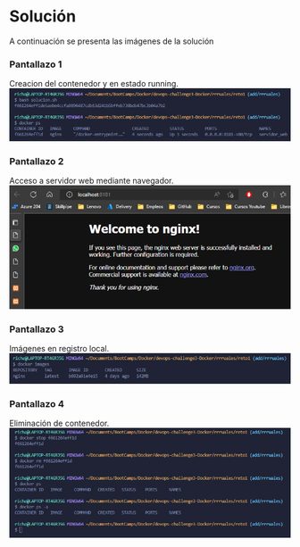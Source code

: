 # Solución

A continuación se presenta las imágenes de la solución

### Pantallazo 1

Creacion del contenedor y en estado running.
![Creacion contenedor](./images/creacion_contenedor.png)

### Pantallazo 2

Acceso a servidor web mediante navegador.
![Acceso web server](./images/acceso_servidor_web.png)

### Pantallazo 3

Imágenes en registro local.
![Creacion contenedor](./images/images_registry_local.png)

### Pantallazo 4

Eliminación de contenedor.
![Creacion contenedor](./images/eliminar_contenedor.png)